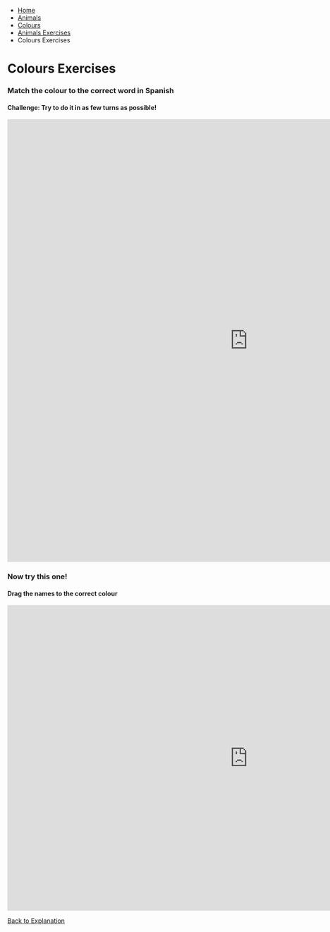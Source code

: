 <ul class="breadcrumb">
  <li><a href="index.html">Home</a></li>
  <li><a href="page2.html">Animals</a></li>
  <li><a href="page3.html">Colours</a></li>
  <li><a href="page6.html">Animals Exercises</a></li>
  <li>Colours Exercises</li>
</ul>


<h1>Colours Exercises</h1>

<h3>Match the colour to the correct word in Spanish</h3>
<h4>Challenge: Try to do it in as few turns as possible!</h4>

<iframe src="https://h5p.org/h5p/embed/142525" width="1090" height="1004" frameborder="0" allowfullscreen="allowfullscreen"></iframe><script src="https://h5p.org/sites/all/modules/h5p/library/js/h5p-resizer.js" charset="UTF-8"></script>

<h3>Now try this one!</h3>
<h4>Drag the names to the correct colour</h4>

<iframe src="https://h5p.org/h5p/embed/142491" width="1090" height="693" frameborder="0" allowfullscreen="allowfullscreen"></iframe><script src="https://h5p.org/sites/all/modules/h5p/library/js/h5p-resizer.js" charset="UTF-8"></script>


<p>
  <a style="float:left;" href="page3.html">Back to Explanation</a>
    </p>
  <div style="clear:both;"></div>
